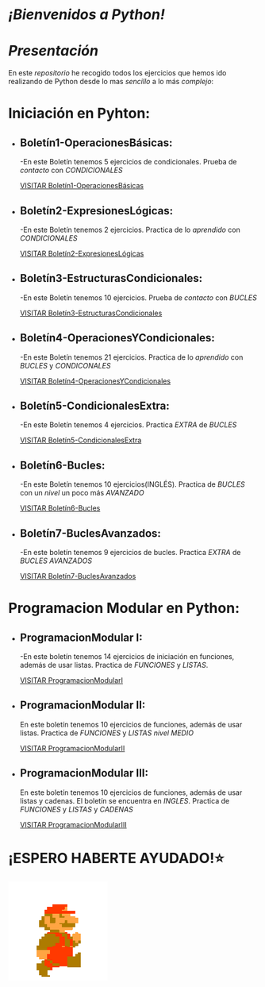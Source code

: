 # _¡Bienvenidos a Python!_

# _Presentación_
En este _repositorio_ he recogido todos los ejercicios que hemos ido realizando de Python desde lo mas _sencillo_ a lo más *complejo*:

# Iniciación en Pyhton:

- ## Boletín1-OperacionesBásicas:

  -En este Boletín tenemos 5 ejercicios de condicionales. Prueba de _contacto_ con *CONDICIONALES*
  
  [VISITAR Boletín1-OperacionesBásicas](https://github.com/iivansaanchez/Programming-Python-/tree/master/Bolet%C3%ADn1-Operaciones%20b%C3%A1sicas)
  
- ## Boletín2-ExpresionesLógicas:
 
  -En este Boletín tenemos 2 ejercicios. Practica de lo _aprendido_ con *CONDICIONALES*
  
  [VISITAR Boletín2-ExpresionesLógicas](https://github.com/iivansaanchez/Programming-Python-/tree/master/Bolet%C3%ADn2-Expresiones%20l%C3%B3gicas)
  
- ## Boletín3-EstructurasCondicionales:

  -En este Boletín tenemos 10 ejercicios. Prueba de _contacto_ con *BUCLES*
  
  [VISITAR Boletín3-EstructurasCondicionales](https://github.com/iivansaanchez/Programming-Python-/tree/master/Bolet%C3%ADn3-Estructuras%20condicionales)
  
- ## Boletín4-OperacionesYCondicionales:

  -En este Boletín tenemos 21 ejercicios. Practica de lo _aprendido_ con *BUCLES* y *CONDICONALES*
  
  [VISITAR Boletín4-OperacionesYCondicionales](https://github.com/iivansaanchez/Programming-Python-/tree/master/Bolet%C3%ADn4-Operaciones%20y%20condicionales)
  
- ## Boletín5-CondicionalesExtra:

  -En este Boletín tenemos 4 ejercicios. Practica *EXTRA* de *BUCLES*
  
  [VISITAR Boletín5-CondicionalesExtra](https://github.com/iivansaanchez/Programming-Python-/tree/master/Bolet%C3%ADn5%20-CondicionalesExtra)
  
- ## Boletín6-Bucles:

  -En este Boletín tenemos 10 ejercicios(INGLÉS). Practica de *BUCLES* con un _nivel_ un poco más *AVANZADO*
  
  [VISITAR Boletín6-Bucles](https://github.com/iivansaanchez/Programming-Python-/tree/master/Bolet%C3%ADn6-Bucles)
- ## Boletín7-BuclesAvanzados:

  -En este boletín tenemos 9 ejercicios de bucles. Practica *EXTRA* de *BUCLES AVANZADOS*
  
  [VISITAR Boletín7-BuclesAvanzados](https://github.com/iivansaanchez/Programming-Python-/tree/programaci%C3%B3nModular/Bolet%C3%ADn7-BuclesAvanzados)
# Programacion Modular en Python:

- ## ProgramacionModular I:

  -En este boletín tenemos 14 ejercicios de iniciación en funciones, además de usar listas. Practica de *FUNCIONES* y *LISTAS*.
  
  [VISITAR ProgramacionModularI](https://github.com/iivansaanchez/Programming-Python-/tree/programaci%C3%B3nModular/programacionModularI/ejercicios) 
  
- ## ProgramacionModular II:
  
  En este boletín tenemos 10 ejercicios de funciones, además de usar listas. Practica de *FUNCIONES* y *LISTAS* _nivel_ *MEDIO*
  
  [VISITAR ProgramacionModularII]() 
- ## ProgramacionModular III:
  
  En este boletín tenemos 10 ejercicios de funciones, además de usar listas y cadenas. El boletín se encuentra en *INGLES*. Practica de *FUNCIONES* y         *LISTAS* y *CADENAS*
  
  [VISITAR ProgramacionModularIII](https://github.com/iivansaanchez/Programming-Python-/tree/programaci%C3%B3nModular/programaci%C3%B3nModularIII/ejercicios) 
  

# ¡ESPERO HABERTE AYUDADO!⭐️
 
![supermario](https://raw.githubusercontent.com/iivansaanchez/iivansaanchez/master/superMario.gif)
